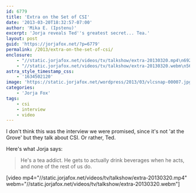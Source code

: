 ```yaml
---
id: 6779
title: 'Extra on the Set of CSI'
date: '2013-03-20T18:32:57-07:00'
author: 'Mika E. (Ipstenu)'
excerpt: 'Jorja reveals Ted''s greatest secret... Tea.'
layout: post
guid: 'https://jorjafox.net/?p=6779'
permalink: /2013/extra-on-the-set-of-csi/
enclosure:
    - "//static.jorjafox.net/videos/tv/talkshow/extra-20130320.mp4\n6927879\nvideo/mp4\n"
    - "//static.jorjafox.net/videos/tv/talkshow/extra-20130320.webm\n5605085\nvideo/webm\n"
astra_style_timestamp_css:
    - '1634502120'
image: 'https://static.jorjafox.net/wordpress/2013/03/vlcsnap-00007.jpg'
categories:
    - 'Jorja Fox'
tags:
    - csi
    - interview
    - video
---
```


I don't think this was the interview we were promised, since it's not 'at the Grove' but they talk about CSI. Or rather, Ted.

Here's what Jorja says:
<blockquote>He's a tea addict. He gets to actually drink beverages when he acts, and none of the rest of us do.</blockquote>
[video mp4="//static.jorjafox.net/videos/tv/talkshow/extra-20130320.mp4" webm="//static.jorjafox.net/videos/tv/talkshow/extra-20130320.webm"]
